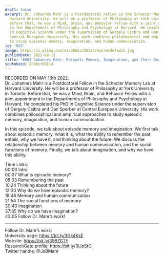 ```yaml
---
draft: false
excerpt: Dr. Johannes Mahr is a Postdoctoral Fellow in the Schacter Memory Lab at
  Harvard University. He will be a professor of Philosophy at York University in Toronto.
  Before that, he was a Mind, Brain, and Behavior Fellow with a joint appointment
  in the Departments of Philosophy and Psychology at Harvard. He completed his PhD
  in Cognitive Science under the supervision of Gergely Csibra and Dan Sperber at
  Central European University. His work combines philosophical and empirical approaches
  to study episodic memory, imagination, and human communication.
id: '663'
image: https://i.ytimg.com/vi/2bODcrDOIi4/maxresdefault.jpg
publishDate: 2022-08-11
title: '#663 Johannes Mahr: Episodic Memory, Imagination, and their Social Functions'
youtubeid: 2bODcrDOIi4
---
```

RECORDED ON MAY 16th 2022.  
Dr. Johannes Mahr is a Postdoctoral Fellow in the Schacter Memory Lab at Harvard University. He will be a professor of Philosophy at York University in Toronto. Before that, he was a Mind, Brain, and Behavior Fellow with a joint appointment in the Departments of Philosophy and Psychology at Harvard. He completed his PhD in Cognitive Science under the supervision of Gergely Csibra and Dan Sperber at Central European University. His work combines philosophical and empirical approaches to study episodic memory, imagination, and human communication.

In this episode, we talk about episode memory and imagination. We first talk about episodic memory, what it is, what the ability to remember the past entails, why we have it, and thinking about the future. We discuss the relationship between memory and human communication, and the social functions of memory. Finally, we talk about imagination, and why we have this ability.

Time Links:  
00:00 Intro  
00:37  What is episodic memory?  
05:33  Remembering the past  
10:24  Thinking about the future  
12:30  Why do we have episodic memory?  
18:46  Memory and human communication  
21:54  The social functions of memory  
30:40  Imagination  
37:35  Why do we have imagination?  
43:05  Follow Dr. Mahr’s work!

---

Follow Dr. Mahr’s work:  
University page: https://bit.ly/3Gk4KsE  
Website: https://bit.ly/35BZGTF  
ResearchGate profile: https://bit.ly/3IJpStC  
Twitter handle: @JoBMahr
